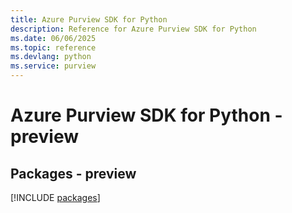 ```yaml
---
title: Azure Purview SDK for Python
description: Reference for Azure Purview SDK for Python
ms.date: 06/06/2025
ms.topic: reference
ms.devlang: python
ms.service: purview
---
```

# Azure Purview SDK for Python - preview
## Packages - preview
[!INCLUDE [packages](purview-index.md)]